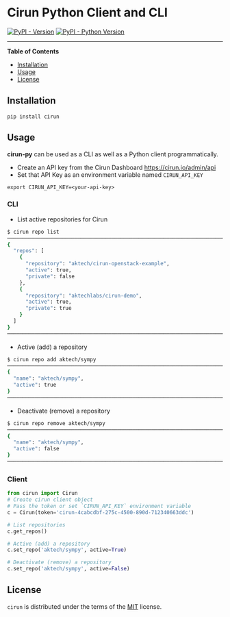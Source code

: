 # Cirun Python Client and CLI

[![PyPI - Version](https://img.shields.io/pypi/v/cirun.svg)](https://pypi.org/project/cirun)
[![PyPI - Python Version](https://img.shields.io/pypi/pyversions/cirun.svg)](https://pypi.org/project/cirun)

-----

**Table of Contents**

- [Installation](#installation)
- [Usage](#license)
- [License](#license)

## Installation

```console
pip install cirun
```

## Usage

**cirun-py** can be used as a CLI as well as a Python client programmatically.

- Create an API key from the Cirun Dashboard https://cirun.io/admin/api
- Set that API Key as an environment variable named `CIRUN_API_KEY`

```console
export CIRUN_API_KEY=<your-api-key>
```

### CLI

- List active repositories for Cirun

```bash
$ cirun repo list
──────────────────────────────────────────────────────────────────────────────────────────────────────────
{
  "repos": [
    {
      "repository": "aktech/cirun-openstack-example",
      "active": true,
      "private": false
    },
    {
      "repository": "aktechlabs/cirun-demo",
      "active": true,
      "private": true
    }
  ]
}
──────────────────────────────────────────────────────────────────────────────────────────────────────────
```

- Active (add) a repository

```bash
$ cirun repo add aktech/sympy
──────────────────────────────────────────────────────────────────────────────────────────────────────────
{
  "name": "aktech/sympy",
  "active": true
}
──────────────────────────────────────────────────────────────────────────────────────────────────────────
```

- Deactivate (remove) a repository

```bash
$ cirun repo remove aktech/sympy
──────────────────────────────────────────────────────────────────────────────────────────────────────────
{
  "name": "aktech/sympy",
  "active": false
}
──────────────────────────────────────────────────────────────────────────────────────────────────────────
```

### Client

```python
from cirun import Cirun
# Create cirun client object
# Pass the token or set `CIRUN_API_KEY` environment variable
c = Cirun(token='cirun-4cabcdbf-275c-4500-890d-712340663ddc')

# List repositories
c.get_repos()

# Active (add) a repository
c.set_repo('aktech/sympy', active=True)

# Deactivate (remove) a repository
c.set_repo('aktech/sympy', active=False)
```

## License

`cirun` is distributed under the terms of the [MIT](https://spdx.org/licenses/MIT.html) license.
